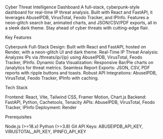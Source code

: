 Cyber Threat Intelligence Dashboard
A full-stack, cyberpunk-style dashboard for real-time IP threat analysis. Built with React and FastAPI, it leverages AbuseIPDB, VirusTotal, Feodo Tracker, and IPInfo. Features a neon-glitch search bar, animated charts, and JSON/CSV/PDF exports, all in a sleek dark theme. Stay ahead of cyber threats with cutting-edge flair.
 
Key Features

Cyberpunk Full-Stack Design: Built with React and FastAPI, hosted on Render, with a neon-glitch UI and dark theme.
Real-Time IP Threat Analysis: Analyzes IPs via /threats/ip/{ip} using AbuseIPDB, VirusTotal, Feodo Tracker, IPInfo.
Dynamic Data Visualization: Responsive Bar/Pie charts on /analytics for threat metrics.
Seamless Report Exports: JSON, CSV, PDF reports with ripple buttons and toasts.
Robust API Integrations: AbuseIPDB, VirusTotal, Feodo Tracker, IPInfo with caching.

Tech Stack

Frontend: React, Vite, Tailwind CSS, Framer Motion, Chart.js
Backend: FastAPI, Python, Cachetools, Tenacity
APIs: AbuseIPDB, VirusTotal, Feodo Tracker, IPInfo
Deployment: Render

Prerequisites

Node.js (>=18.x)
Python (>=3.8)
Git
API Keys: ABUSEIPDB_API_KEY, VIRUSTOTAL_API_KEY, IPINFO_API_KEY
